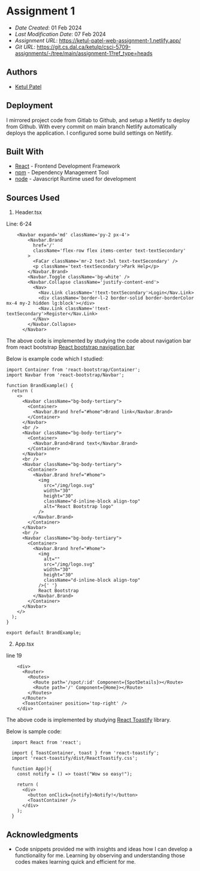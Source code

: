# Assignment 1

* *Date Created*: 01 Feb 2024
* *Last Modification Date*: 07 Feb 2024
* *Assignment URL*: https://ketul-patel-web-assignment-1.netlify.app/
* *Git URL*: https://git.cs.dal.ca/ketulp/csci-5709-assignments/-/tree/main/assignment-1?ref_type=heads

## Authors

* [Ketul Patel](kt390621@dal.ca)

## Deployment

I mirrored project code from Gitlab to Github, and setup a Netlify to deploy from Github. With every commit on main branch Netlify automatically deploys the application. I configured some build settings on Netlify.

## Built With

* [React](https://legacy.reactjs.org/docs/getting-started.html/) - Frontend Development Framework
* [npm](https://docs.npmjs.com//) - Dependency Management Tool
* [node](https://nodejs.org/en) - Javascript Runtime used for development 

## Sources Used

1. Header.tsx

Line: 6-24

```
    <Navbar expand='md' className='py-2 px-4'>
        <Navbar.Brand
          href='/'
          className='flex-row flex items-center text-textSecondary'
        >
          <FaCar className='mr-2 text-3xl text-textSecondary' />
          <p className='text-textSecondary'>Park Help</p>
        </Navbar.Brand>
        <Navbar.Toggle className='bg-white' />
        <Navbar.Collapse className='justify-content-end'>
          <Nav>
            <Nav.Link className='!text-textSecondary'>Login</Nav.Link>
            <div className='border-l-2 border-solid border-borderColor mx-4 my-2 hidden lg:block'></div>
            <Nav.Link className='!text-textSecondary'>Register</Nav.Link>
          </Nav>
        </Navbar.Collapse>
      </Navbar>
```

The above code is implemented by studying the code about navigation bar from react bootstrap [React bootstrap navigation bar](
https://react-bootstrap.netlify.app/docs/components/navbar/)

Below is example code which I studied:

```
import Container from 'react-bootstrap/Container';
import Navbar from 'react-bootstrap/Navbar';

function BrandExample() {
  return (
    <>
      <Navbar className="bg-body-tertiary">
        <Container>
          <Navbar.Brand href="#home">Brand link</Navbar.Brand>
        </Container>
      </Navbar>
      <br />
      <Navbar className="bg-body-tertiary">
        <Container>
          <Navbar.Brand>Brand text</Navbar.Brand>
        </Container>
      </Navbar>
      <br />
      <Navbar className="bg-body-tertiary">
        <Container>
          <Navbar.Brand href="#home">
            <img
              src="/img/logo.svg"
              width="30"
              height="30"
              className="d-inline-block align-top"
              alt="React Bootstrap logo"
            />
          </Navbar.Brand>
        </Container>
      </Navbar>
      <br />
      <Navbar className="bg-body-tertiary">
        <Container>
          <Navbar.Brand href="#home">
            <img
              alt=""
              src="/img/logo.svg"
              width="30"
              height="30"
              className="d-inline-block align-top"
            />{' '}
            React Bootstrap
          </Navbar.Brand>
        </Container>
      </Navbar>
    </>
  );
}

export default BrandExample;

```

2. App.tsx

line 19

```
    <div>
      <Router>
        <Routes>
          <Route path='/spot/:id' Component={SpotDetails}></Route>
          <Route path='/' Component={Home}></Route>
        </Routes>
      </Router>
      <ToastContainer position='top-right' />
    </div>

```

The above code is implemented by studying [React Toastify](https://www.npmjs.com/package/react-toastify) library.

Below is sample code:

```
  import React from 'react';

  import { ToastContainer, toast } from 'react-toastify';
  import 'react-toastify/dist/ReactToastify.css';
  
  function App(){
    const notify = () => toast("Wow so easy!");

    return (
      <div>
        <button onClick={notify}>Notify!</button>
        <ToastContainer />
      </div>
    );
  }

```

## Acknowledgments


* Code snippets provided me with insights and ideas how I can develop a functionality for me. Learning by observing and understanding those codes makes learning quick and efficient for me.